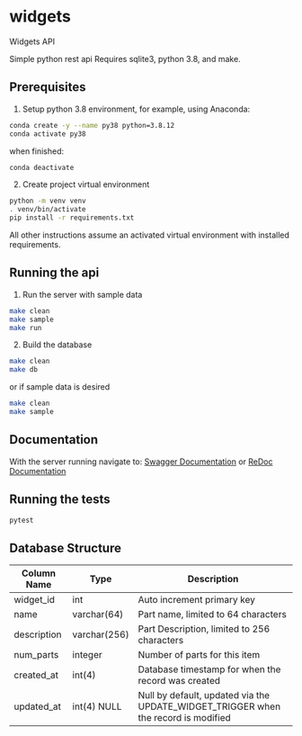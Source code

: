 # widgets
Widgets API

Simple python rest api
Requires sqlite3, python 3.8, and make.

## Prerequisites
1. Setup python 3.8 environment, for example, using Anaconda:
```sh
conda create -y --name py38 python=3.8.12
conda activate py38
```
when finished:
```sh
conda deactivate
```
2. Create project virtual environment
```sh
python -m venv venv
. venv/bin/activate
pip install -r requirements.txt
```

All other instructions assume an activated virtual environment with installed requirements.

## Running the api
1. Run the server with sample data
```sh
make clean
make sample
make run
```
2. Build the database
```sh
make clean
make db
```

or if sample data is desired
```sh
make clean
make sample
```

## Documentation
With the server running navigate to: [Swagger Documentation](http://127.0.0.1:8000/docs)
or [ReDoc Documentation](http://127.0.0.1:8000/redoc)

## Running the tests
```sh
pytest
```

## Database Structure
| Column Name | Type         | Description                                                                        |
| ----------- | ----         | -----------                                                                        |
| widget_id   | int          | Auto increment primary key                                                         |
| name        | varchar(64)  | Part name, limited to 64 characters                                                |
| description | varchar(256) | Part Description, limited to 256 characters                                        |
| num_parts   | integer      | Number of parts for this item                                                      |
| created_at  | int(4)       | Database timestamp for when the record was created                                 |
| updated_at  | int(4) NULL  | Null by default, updated via the UPDATE_WIDGET_TRIGGER when the record is modified |

